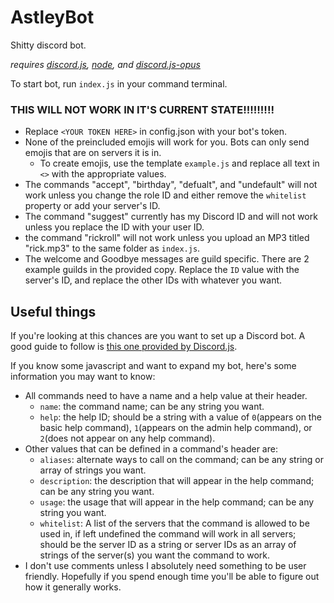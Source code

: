 # AstleyBot
Shitty discord bot.

*requires [discord.js](https://discord.js.org/#/), [node](https://nodejs.org/en/), and [discord.js-opus](https://github.com/discordjs/opus)*

To start bot, run `index.js` in your command terminal.

### THIS WILL NOT WORK IN IT'S CURRENT STATE!!!!!!!!!

* Replace `<YOUR TOKEN HERE>` in config.json with your bot's token.
* None of the preincluded emojis will work for you. Bots can only send emojis that are on servers it is in.
  * To create emojis, use the template `example.js` and replace all text in `<>` with the appropriate values.
* The commands "accept", "birthday", "defualt", and "undefault" will not work unless you change the role ID and either remove the `whitelist` property or add your server's ID.
* The command "suggest" currently has my Discord ID and will not work unless you replace the ID with your user ID.
* the command "rickroll" will not work unless you upload an MP3 titled "rick.mp3" to the same folder as `index.js`.
* The welcome and Goodbye messages are guild specific. There are 2 example guilds in the provided copy. Replace the `ID` value with the server's ID, and replace the other IDs with whatever you want.
  
## Useful things

If you're looking at this chances are you want to set up a Discord bot. A good guide to follow is [this one provided by Discord.js](https://discordjs.guide/).

If you know some javascript and want to expand my bot, here's some information you may want to know:
* All commands need to have a name and a help value at their header.
  * `name`: the command name; can be any string you want.
  * `help`: the help ID; should be a string with a value of `0`(appears on the basic help command), `1`(appears on the admin help command), or `2`(does not appear on any help command).
* Other values that can be defined in a command's header are:
  * `aliases`: alternate ways to call on the command; can be any string or array of strings you want.
  * `description`: the description that will appear in the help command; can be any string you want.
  * `usage`: the usage that will appear in the help command; can be any string you want.
  * `whitelist`: A list of the servers that the command is allowed to be used in, if left undefined the command will work in all servers; should be the server ID as a string or server IDs as an array of strings of the server(s) you want the command to work.
* I don't use comments unless I absolutely need something to be user friendly. Hopefully if you spend enough time you'll be able to figure out how it generally works.
